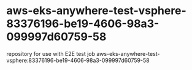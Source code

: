 # aws-eks-anywhere-test-vsphere-83376196-be19-4606-98a3-099997d60759-58
repository for use with E2E test job aws-eks-anywhere-test-vsphere:83376196-be19-4606-98a3-099997d60759-58
